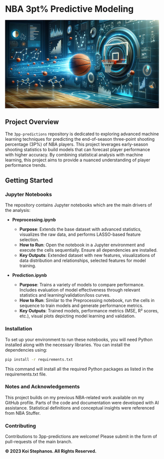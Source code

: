 # NBA 3pt% Predictive Modeling

![image](https://github.com/dkStephanos/3pp-predictions/blob/main/data/title.png)

## Project Overview
The `3pp-predictions` repository is dedicated to exploring advanced machine learning techniques for predicting the end-of-season three-point shooting percentage (3P%) of NBA players. This project leverages early-season shooting statistics to build models that can forecast player performance with higher accuracy. By combining statistical analysis with machine learning, this project aims to provide a nuanced understanding of player performance trends.

## Getting Started

### Jupyter Notebooks
The repository contains Jupyter notebooks which are the main drivers of the analysis:

- **Preprocessing.ipynb**
  - **Purpose**: Extends the base dataset with advanced statistics, visualizes the raw data, and performs LASSO-based feature selection.
  - **How to Run**: Open the notebook in a Jupyter environment and execute the cells sequentially. Ensure all dependencies are installed.
  - **Key Outputs**: Extended dataset with new features, visualizations of data distribution and relationships, selected features for model training.

- **Prediction.ipynb**
  - **Purpose**: Trains a variety of models to compare performance. Includes evaluation of model effectiveness through relevant statistics and learning/validation/loss curves.
  - **How to Run**: Similar to the Preprocessing notebook, run the cells in sequence to train models and generate performance metrics.
  - **Key Outputs**: Trained models, performance metrics (MSE, R² scores, etc.), visual plots depicting model learning and validation.

### Installation
To set up your environment to run these notebooks, you will need Python installed along with the necessary libraries. You can install the dependencies using:

```bash
pip install -r requirements.txt
```
This command will install all the required Python packages as listed in the requirements.txt file.

### Notes and Acknowledgements
This project builds on my previous NBA-related work available on my GitHub profile.
Parts of the code and documentation were developed with AI assistance.
Statistical definitions and conceptual insights were referenced from NBA Stuffer.

### Contributing
Contributions to 3pp-predictions are welcome! Please submit in the form of pull-requests of the main branch.

**© 2023 Koi Stephanos. All Rights Reserved.**
